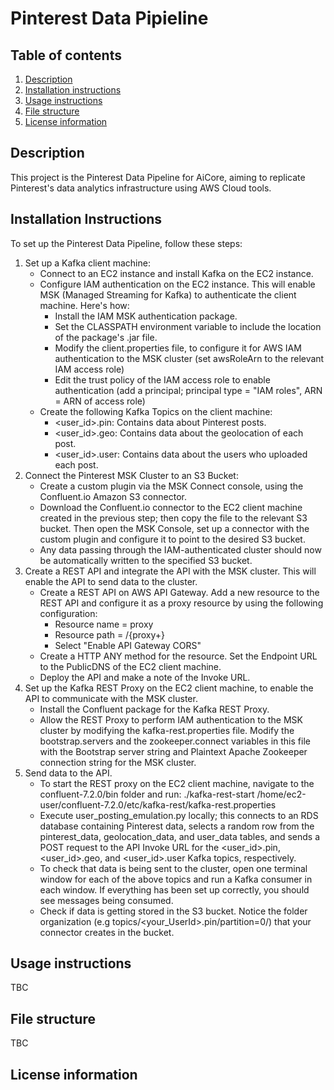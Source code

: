 
# Pinterest Data Pipieline

## Table of contents
1. [Description](#description)
1. [Installation instructions](#installation-instructions)
1. [Usage instructions](#usage-instructions)
1. [File structure](#file-structure)
1. [License information](#license-information)

## Description

This project is the Pinterest Data Pipeline for AiCore, aiming to replicate Pinterest's data analytics infrastructure using AWS Cloud tools.

## Installation Instructions

To set up the Pinterest Data Pipeline, follow these steps:

1. Set up a Kafka client machine:
    - Connect to an EC2 instance and install Kafka on the EC2 instance.
    - Configure IAM authentication on the EC2 instance. This will enable MSK (Managed Streaming for Kafka) to authenticate the client machine. Here's how:
        - Install the IAM MSK authentication package.
        - Set the CLASSPATH environment variable to include the location of the package's .jar file.
        - Modify the client.properties file, to configure it for AWS IAM authentication to the MSK cluster (set awsRoleArn to the relevant IAM access role)
        - Edit the trust policy of the IAM access role to enable authentication (add a principal; principal type = "IAM roles", ARN = ARN of access role)
    - Create the following Kafka Topics on the client machine:
        - <user_id>.pin: Contains data about Pinterest posts.
        - <user_id>.geo: Contains data about the geolocation of each post.
        - <user_id>.user: Contains data about the users who uploaded each post.
1. Connect the Pinterest MSK Cluster to an S3 Bucket:
    - Create a custom plugin via the MSK Connect console, using the Confluent.io Amazon S3 connector. 
    - Download the Confluent.io connector to the EC2 client machine created in the previous step; then copy the file to the relevant S3 bucket. Then open the MSK Console, set up a connector with the custom plugin and configure it to point to the desired S3 bucket.
    - Any data passing through the IAM-authenticated cluster should now be automatically written to the specified S3 bucket.
1. Create a REST API and integrate the API with the MSK cluster. This will enable the API to send data to the cluster. 
    - Create a REST API on AWS API Gateway. Add a new resource to the REST API and configure it as a proxy resource by using the following configuration:
        - Resource name = proxy
        - Resource path = /{proxy+}
        - Select "Enable API Gateway CORS"
    - Create a HTTP ANY method for the resource. Set the Endpoint URL to the PublicDNS of the EC2 client machine.
    - Deploy the API and make a note of the Invoke URL. 
1. Set up the Kafka REST Proxy on the EC2 client machine, to enable the API to communicate with the MSK cluster.
    - Install the Confluent package for the Kafka REST Proxy.
    - Allow the REST Proxy to perform IAM authentication to the MSK cluster by modifying the kafka-rest.properties file. Modify the bootstrap.servers and the zookeeper.connect variables in this file with the Bootstrap server string and Plaintext Apache Zookeeper connection string for the MSK cluster. 
1. Send data to the API.
    - To start the REST proxy on the EC2 client machine, navigate to the confluent-7.2.0/bin folder and run:
    ./kafka-rest-start /home/ec2-user/confluent-7.2.0/etc/kafka-rest/kafka-rest.properties
    - Execute user_posting_emulation.py locally; this connects to an RDS database containing Pinterest data, selects a random row from the pinterest_data, geolocation_data, and user_data tables, and sends a POST request to the API Invoke URL for the <user_id>.pin, <user_id>.geo, and <user_id>.user Kafka topics, respectively.
    - To check that data is being sent to the cluster, open one terminal window for each of the above topics and run a Kafka consumer in each window. If everything has been set up correctly, you should see messages being consumed.
    - Check if data is getting stored in the S3 bucket. Notice the folder organization (e.g topics/<your_UserId>.pin/partition=0/) that your connector creates in the bucket. 




## Usage instructions
TBC

## File structure
TBC

## License information
